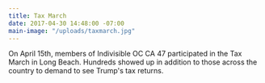 ```yaml
---
title: Tax March
date: 2017-04-30 14:48:00 -07:00
main-image: "/uploads/taxmarch.jpg"
---
```


On April 15th, members of Indivisible OC CA 47 participated in the Tax March in Long Beach.  Hundreds showed up in addition to those across the country to demand to see Trump's tax returns.